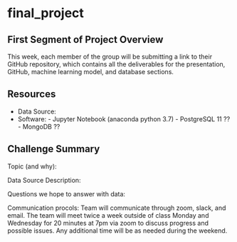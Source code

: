 # final_project
## First Segment of Project Overview
This week, each member of the group will be submitting a link to their GitHub repository, which contains all the deliverables for the presentation, GitHub, machine learning model, and database sections.
## Resources
- Data Source: 
- Software: - Jupyter Notebook (anaconda python 3.7)
            - PostgreSQL 11 ??
            - MongoDB  ??


## Challenge Summary

Topic (and why):

Data Source Description:

Questions we hope to answer with data:

Communication procols: Team will communicate through zoom, slack, and email. The team will meet twice a week outside of class Monday and Wednesday for 20 minutes  at 7pm via zoom to discuss progress and possible issues. Any additional time will be as needed during the weekend. 

